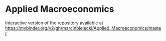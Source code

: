 # Applied Macroeconomics

Interactive version of the repository available at https://mybinder.org/v2/gh/marcinbielecki/Applied_Macroeconomics/master